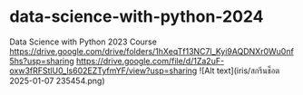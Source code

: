 # data-science-with-python-2024
Data Science with Python 2023 Course
https://drive.google.com/drive/folders/1hXeqTf13NC7l_Kyi9AQDNXr0Wu0nf5hs?usp=sharing
https://drive.google.com/file/d/1Za2uF-oxw3fRFStlU0_ls602EZTyfmYF/view?usp=sharing
![Alt text](iris/สกรีนช็อต 2025-01-07 235454.png)
